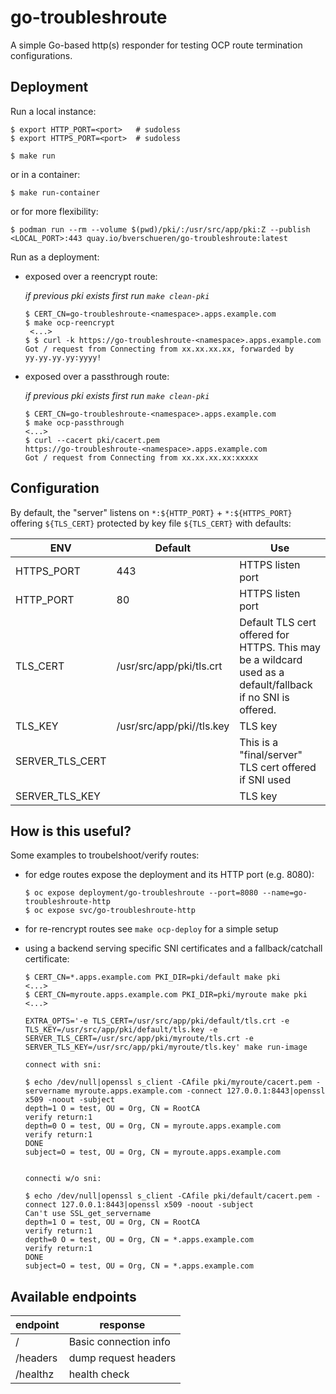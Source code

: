 go-troubleshroute
========

A simple Go-based http(s) responder for testing OCP route termination configurations.

Deployment
----------

Run a local instance:

    $ export HTTP_PORT=<port>   # sudoless
    $ export HTTPS_PORT=<port>  # sudoless 

    $ make run

or in a container:

    $ make run-container

or for more flexibility:

    $ podman run --rm --volume $(pwd)/pki/:/usr/src/app/pki:Z --publish <LOCAL_PORT>:443 quay.io/bverschueren/go-troubleshroute:latest


Run as a deployment:

 - exposed over a reencrypt route:

    *if previous pki exists first run `make clean-pki`*

    ```
    $ CERT_CN=go-troubleshroute-<namespace>.apps.example.com
    $ make ocp-reencrypt
     <...>
    $ $ curl -k https://go-troubleshroute-<namespace>.apps.example.com
    Got / request from Connecting from xx.xx.xx.xx, forwarded by
    yy.yy.yy.yy:yyyy!
    ```

 - exposed over a passthrough route:

    *if previous pki exists first run `make clean-pki`*

    ```
    $ CERT_CN=go-troubleshroute-<namespace>.apps.example.com
    $ make ocp-passthrough
    <...>
    $ curl --cacert pki/cacert.pem
    https://go-troubleshroute-<namespace>.apps.example.com
    Got / request from Connecting from xx.xx.xx.xx:xxxxx
    ```

Configuration
-------------

By default, the "server" listens on `*:${HTTP_PORT}` + `*:${HTTPS_PORT}` offering `${TLS_CERT}` protected by key file `${TLS_CERT}` with defaults:


| ENV | Default | Use |
| --- | --- | --- |
|HTTPS_PORT | 443       | HTTPS listen port |
|HTTP_PORT | 80       | HTTPS listen port |
|TLS_CERT    | /usr/src/app/pki/tls.crt | Default TLS cert offered for HTTPS. This may be a wildcard used as a default/fallback if no SNI is offered.|
|TLS_KEY     | /usr/src/app/pki//tls.key | TLS key |
|SERVER_TLS_CERT | <empty> | This is a "final/server" TLS cert offered if SNI used|
|SERVER_TLS_KEY | <empty> | TLS key |

## How is this useful?

Some examples to troubelshoot/verify routes:

* for edge routes expose the deployment and its HTTP port (e.g. 8080):
    ```
    $ oc expose deployment/go-troubleshroute --port=8080 --name=go-troubleshroute-http
    $ oc expose svc/go-troubleshroute-http
    ```

* for re-rencrypt routes see `make ocp-deploy` for a simple setup

* using a backend serving specific SNI certificates and a fallback/catchall certificate:
    ```
    $ CERT_CN=*.apps.example.com PKI_DIR=pki/default make pki
    <...>
    $ CERT_CN=myroute.apps.example.com PKI_DIR=pki/myroute make pki
    <...>

    EXTRA_OPTS='-e TLS_CERT=/usr/src/app/pki/default/tls.crt -e TLS_KEY=/usr/src/app/pki/default/tls.key -e SERVER_TLS_CERT=/usr/src/app/pki/myroute/tls.crt -e SERVER_TLS_KEY=/usr/src/app/pki/myroute/tls.key' make run-image

    connect with sni:

    $ echo /dev/null|openssl s_client -CAfile pki/myroute/cacert.pem -servername myroute.apps.example.com -connect 127.0.0.1:8443|openssl x509 -noout -subject
    depth=1 O = test, OU = Org, CN = RootCA
    verify return:1
    depth=0 O = test, OU = Org, CN = myroute.apps.example.com
    verify return:1
    DONE
    subject=O = test, OU = Org, CN = myroute.apps.example.com


   connecti w/o sni:

   $ echo /dev/null|openssl s_client -CAfile pki/default/cacert.pem -connect 127.0.0.1:8443|openssl x509 -noout -subject
   Can't use SSL_get_servername
   depth=1 O = test, OU = Org, CN = RootCA
   verify return:1
   depth=0 O = test, OU = Org, CN = *.apps.example.com
   verify return:1
   DONE
   subject=O = test, OU = Org, CN = *.apps.example.com

   ```

Available endpoints
-------------------

| endpoint | response |
| --- | --- |
|/ | Basic connection info       |
|/headers | dump request headers       |
|/healthz | health check       |


